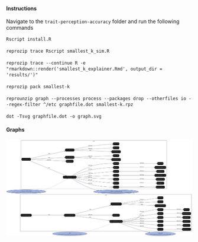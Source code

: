 #### Instructions

Navigate to the `trait-perception-accuracy` folder and run the following commands


```
Rscript install.R

reprozip trace Rscript smallest_k_sim.R

reprozip trace --continue R -e "rmarkdown::render('smallest_k_explainer.Rmd', output_dir = 'results/')"

reprozip pack smallest-k

reprounzip graph --processes process --packages drop --otherfiles io --regex-filter ^/etc graphfile.dot smallest-k.rpz

dot -Tsvg graphfile.dot -o graph.svg
```


#### Graphs

<img src="./graph.svg">
